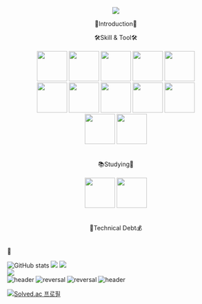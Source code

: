 <div align=center>
<img src="https://capsule-render.vercel.app/api?type=waving&color=0:f298e7,100:a5f9f9&height=300&section=header&text=Let%20it%20go!&fontSize=90&fontColor=ffffff&descAlign=20"/>

<p align=center&fontSize=15> 👋Introduction👋 </p>
<center>🛠Skill & Tool🛠</center><br>

<img src="https://cdn.jsdelivr.net/gh/devicons/devicon/icons/python/python-original-wordmark.svg" width="70" height="70"/>
<img src="https://cdn.jsdelivr.net/gh/devicons/devicon/icons/java/java-original-wordmark.svg" width="70" height="70"/>
<img src="https://cdn.jsdelivr.net/gh/devicons/devicon/icons/spring/spring-original-wordmark.svg" width="70" height="70"/>
<img src="https://cdn.jsdelivr.net/gh/devicons/devicon/icons/gradle/gradle-plain-wordmark.svg" width="70" height="70"/>
<img src="https://cdn.jsdelivr.net/gh/devicons/devicon/icons/mysql/mysql-plain.svg"width="70" height="70"/> <br/>
<img src="https://cdn.jsdelivr.net/gh/devicons/devicon/icons/javascript/javascript-original.svg" width="70" height="70"/>

<img src="https://cdn.jsdelivr.net/gh/devicons/devicon/icons/nextjs/nextjs-original.svg" width="70" height="70"/>
<img src="https://cdn.jsdelivr.net/gh/devicons/devicon/icons/react/react-original.svg" width="70" height="70"/>
<img src="https://cdn.jsdelivr.net/gh/devicons/devicon/icons/css3/css3-original.svg" width="70" height="70"/>
<img src="https://cdn.jsdelivr.net/gh/devicons/devicon/icons/html5/html5-plain.svg" width="70" height="70"/><br/>
<img src="https://cdn.jsdelivr.net/gh/devicons/devicon/icons/pandas/pandas-original-wordmark.svg" width="70" height="70"/>
<img src="https://cdn.jsdelivr.net/gh/devicons/devicon/icons/numpy/numpy-original-wordmark.svg" width="70" height="70"/><br><br><br>


<center>📚Studying🐢</center><br>
<img src="https://cdn.jsdelivr.net/gh/devicons/devicon/icons/typescript/typescript-original.svg" width="70" height="70"/
<img src="https://cdn.jsdelivr.net/gh/devicons/devicon/icons/pandas/pandas-original-wordmark.svg" width="70" height="70"/>
<img src="https://cdn.jsdelivr.net/gh/devicons/devicon/icons/numpy/numpy-original-wordmark.svg" width="70" height="70"/><br><br><br>
  
<center>🛒Technical Debt💰</center><br>

  
  
</div>


:turtle:

![GitHub stats](https://github-readme-stats.vercel.app/api?username=Do-it-chu&theme=buefy&show_icons=true&descAlign=30)
<img src="http://mazandi.herokuapp.com/api?handle=hot0721&theme=warm"/>
<img src="https://github-readme-stats.vercel.app/api/top-langs/?username=Gaboza-JH&layout=compact&theme=vue&hide_border=true" /> <br>
<img src="https://github-readme-stats.vercel.app/api/top-langs/?username=Do-it-chu&layout=compact&theme=vue&hide_border=true" /> <br>
![header](https://capsule-render.vercel.app/api?color=gradient&customColorList=0,2,2,5,30)
![reversal](https://capsule-render.vercel.app/api?type=slice&reversal=false&color=gradient)
![reversal](https://capsule-render.vercel.app/api?type=slice&reversal=true&color=gradient&section=footer)
![header](https://capsule-render.vercel.app/api?text=itchu&animation=fadeIn&fontColor=ffffff)





[![Solved.ac 프로필](http://mazassumnida.wtf/api/v2/generate_badge?boj=hot0721)](https://solved.ac/hot0721)

<!-- ![footer](https://capsule-render.vercel.app/api?section=footer) -->

<!--
**Do-it-chu/do-it-chu** is a ✨ _special_ ✨ repository because its `README.md` (this file) appears on your GitHub profile.

Here are some ideas to get you started:

- 🔭 I’m currently working on ...
- 🌱 I’m currently learning ...
- 👯 I’m looking to collaborate on ...
- 🤔 I’m looking for help with ...
- 💬 Ask me about ...
- 📫 How to reach me: ...
- 😄 Pronouns: ...
- ⚡ Fun fact: ...
-->
